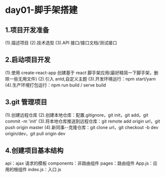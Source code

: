 # day01-脚手架搭建

## 1.项目开发准备

(1).描述项目 (2).技术选型 (3).API 接口/接口文档/测试接口

## 2.启动项目开发

(1).使用 create-react-app 创建基于 react 脚手架应用(最好精简一下脚手架，删除一些无用文件)
(2).引入 antd,自定义主题
(3).开发环境运行：npm start/yarn
(4).生产环境打包运行：npm run build / serve build

## 3.git 管理项目

(1).创建远程仓库
(2).创建本地仓库：配置.gitignore，git init，git add，git commit -m 'init'
(3).将本地仓库推送到远程仓库：git remote add origin url，git push origin master
(4).新同事--克隆仓库：git clone url，git checkout -b dev origin/dev，git pull origin dev

## 4.创建项目基本结构

api：ajax 请求的模板
components：非路由组件
pages：路由组件
App.js：应用的根组件
index.js：入口 js
